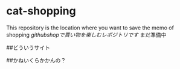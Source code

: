 # cat-shopping
This repository is the location where you want to save the memo of shopping
*githubshopで買い物を楽しむレポジトリです*
まだ準備中

##どういうサイト

##かねいくらかかんの？